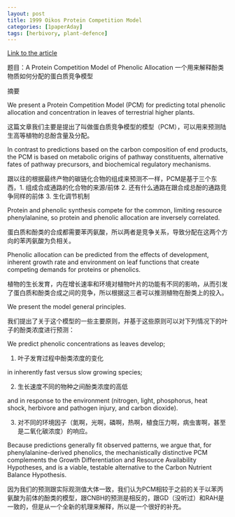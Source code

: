 ```yaml
---
layout: post
title: 1999 Oikos Protein Competition Model
categories: [1paperAday]
tags: [herbivory, plant-defence]
---
```


[Link to the article](https://www.jstor.org/stable/3546567)

题目：A Protein Competition Model of Phenolic Allocation
一个用来解释酚类物质如何分配的蛋白质竞争模型

摘要

We present a Protein Competition Model (PCM) for predicting total phenolic allocation and concentration in leaves of terrestrial higher plants. 

这篇文章我们主要是提出了叫做蛋白质竞争模型的模型（PCM），可以用来预测陆生高等植物的总酚含量及分配。

In contrast to predictions based on the carbon composition of end products, the PCM is based on metabolic origins of pathway constituents, alternative fates of pathway precursors, and biochemical regulatory mechanisms. 

跟以往的根据最终产物的碳链化合物的组成来预测不一样，PCM是基于三个东西，1. 组成合成通路的化合物的来源/前体 2. 还有什么通路在跟合成总酚的通路竞争同样的前体 3. 生化调节机制

Protein and phenolic synthesis compete for the common, limiting resource phenylalanine, so protein and phenolic allocation are inversely correlated. 

蛋白质和酚类的合成都需要苯丙氨酸，所以两者是竞争关系，导致分配在这两个方向的苯丙氨酸为负相关。

Phenolic allocation can be predicted from the effects of development, inherent growth rate and environment on leaf functions that create competing demands for proteins or phenolics. 

植物的生长发育，内在增长速率和环境对植物叶片的功能有不同的影响，从而引发了蛋白质和酚类合成之间的竞争，所以根据这三者可以推测植物在酚类上的投入。

We present the model general principles. 

我们提出了关于这个模型的一些主要原则，并基于这些原则可以对下列情况下的叶子的酚类浓度进行预测：

We predict phenolic concentrations as leaves develop; 

1. 叶子发育过程中酚类浓度的变化

in inherently fast versus slow growing species; 

2. 生长速度不同的物种之间酚类浓度的高低

and in response to the environment (nitrogen, light, phosphorus, heat shock, herbivore and pathogen injury, and carbon dioxide). 

3. 对不同的环境因子（氮啊，光啊，磷啊，热啊，植食压力啊，病虫害啊，甚至是二氧化碳浓度）的响应。

Because predictions generally fit observed patterns, we argue that, for phenylalanine-derived phenolics, the mechanistically distinctive PCM complements the Growth Differentiation and Resource Availability Hypotheses, and is a viable, testable alternative to the Carbon Nutrient Balance Hypothesis.

因为我们的预测跟实际观测值大体一致，我们认为PCM相较于之前的关于以苯丙氨酸为前体的酚类的模型，跟CNBH的预测是相反的，跟GD（没听过）和RAH是一致的，但是从一个全新的机理来解释，所以是一个很好的补充。
